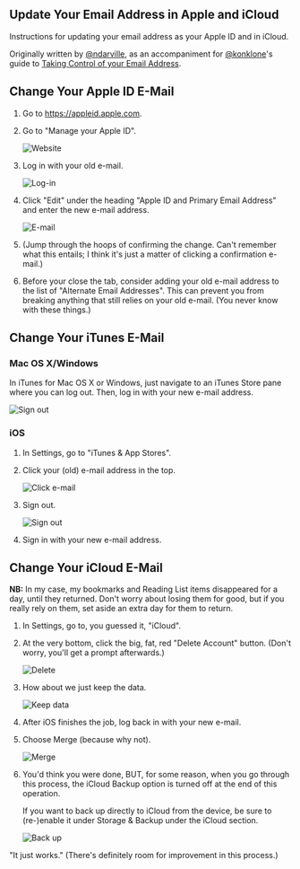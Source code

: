 ## Update Your Email Address in Apple and iCloud

Instructions for updating your email address as your Apple ID and in iCloud.

Originally written by [@ndarville](/ndarville), as an accompaniment for [@konklone](/konklone)'s guide to [Taking Control of your Email Address](https://konklone.com/post/take-control-of-your-email-address).

## Change Your Apple ID E-Mail

1. Go to <https://appleid.apple.com>.

2. Go to "Manage your Apple ID".

    ![Website](./screenshots/1-apple-id/1-website.png)

3. Log in with your old e-mail.

    ![Log-in](./screenshots/1-apple-id/2-login.png)

4. Click "Edit" under the heading "Apple ID and Primary Email Address" and enter the new e-mail address.

    ![E-mail](./screenshots/1-apple-id/3-email.png)

5. (Jump through the hoops of confirming the change. Can't remember what this entails; I think it's just a matter of clicking a confirmation e-mail.)

6. Before your close the tab, consider adding your old e-mail address to the list of "Alternate Email Addresses". This can prevent you from breaking anything that still relies on your old e-mail. (You never know with these things.)

## Change Your iTunes E-Mail

### Mac OS X/Windows

In iTunes for Mac OS X or Windows, just navigate to an iTunes Store pane where you can log out. Then, log in with your new e-mail address.

![Sign out](./screenshots/2-itunes-mac-windows/signout.png)

### iOS

1. In Settings, go to "iTunes & App Stores".

2. Click your (old) e-mail address in the top.

    ![Click e-mail](./screenshots/3-itunes-ios/1-info.png)

3. Sign out.

    ![Sign out](./screenshots/3-itunes-ios/2-signout.png)

4. Sign in with your new e-mail address.

## Change Your iCloud E-Mail

**NB:** In my case, my bookmarks and Reading List items disappeared for a day, until they returned. Don't worry about losing them for good, but if you really rely on them, set aside an extra day for them to return.

1. In Settings, go to, you guessed it, "iCloud".

2. At the very bottom, click the big, fat, red "Delete Account" button. (Don't worry, you'll get a prompt afterwards.)

    ![Delete](./screenshots/4-icloud/1-delete.png)

3. How about we just keep the data.

    ![Keep data](./screenshots/4-icloud/2-delete-prompt.png)

4. After iOS finishes the job, log back in with your new e-mail.

5. Choose Merge (because why not).

    ![Merge](./screenshots/4-icloud/3-merge.png)

6. You'd think you were done, BUT, for some reason, when you go through this process, the iCloud Backup option is turned off at the end of this operation.

    If you want to back up directly to iCloud from the device, be sure to (re-)enable it under Storage & Backup under the iCloud section.

    ![Back up](./screenshots/4-icloud/4-backup.png)

"It just works." (There's definitely room for improvement in this process.)
